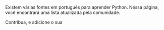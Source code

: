 Existem várias fontes em português para aprender Python.
Nessa página, você encontrará uma lista atualizada pela comunidade.

Contribua, e adicione o sua